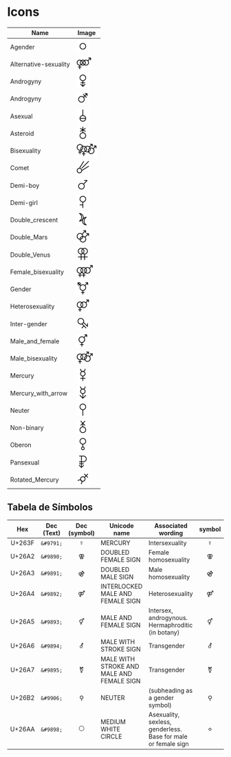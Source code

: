 # Icons

| Name                  | Image                                             |
| --------------------- | ------------------------------------------------- |
| Agender               | ![X](Agender_symbol.svg)                          |
| Alternative-sexuality | ![X](Alternative-sexuality_symbol.svg)            |
| Androgyny             | ![X](Androgyny_symbol_(down_arrow).svg)           |
| Androgyny             | ![X](Androgyny_symbol_(fixed_width).svg)          |
| Asexual               | ![X](Asexual_symbol_(fixed_width).svg)            |
| Asteroid              | ![X](Asteroid_symbol_(fixed_width).svg)           |
| Bisexuality           | ![X](Bisexuality_symbol.svg)                      |
| Comet                 | ![X](Comet_symbol_(fixed_width).svg)              |
| Demi-boy              | ![X](Demi-boy_symbol.svg)                         |
| Demi-girl             | ![X](Demi-girl_symbol.svg)                        |
| Double_crescent       | ![X](Double_crescent_symbol.svg)                  |
| Double_Mars           | ![X](Double_Mars_symbol.svg)                      |
| Double_Venus          | ![X](Double_Venus_symbol.svg)                     |
| Female_bisexuality    | ![X](Female_bisexuality_symbol.svg)               |
| Gender                | ![X](Gender_sign.svg)                             |
| Heterosexuality       | ![X](Heterosexuality_symbol.svg)                  |
| Inter-gender          | ![X](Inter-gender_symbol.svg)                     |
| Male_and_female       | ![X](Male_and_female_sign.svg)                    |
| Male_bisexuality      | ![X](Male_bisexuality_symbol.svg)                 |
| Mercury               | ![X](Mercury_symbol_(fixed_width).svg)            |
| Mercury_with_arrow    | ![X](Mercury_with_arrow_symbol_(fixed_width).svg) |
| Neuter                | ![X](Neuter_symbol.svg)                           |
| Non-binary            | ![X](Non-binary_symbol_(fixed_width).svg)         |
| Oberon                | ![X](Oberon_symbol_(fixed_width).svg)             |
| Pansexual             | ![X](Pansexual_symbol_(fixed_width).svg)          |
| Rotated_Mercury       | ![X](Rotated_Mercury_(fixed_width).svg)           |

## Tabela de Símbolos

|  Hex   | Dec (Text) | Dec (symbol) | Unicode name                              | Associated wording                                            | symbol |
| :----: | :--------: | :----------: | ----------------------------------------- | ------------------------------------------------------------- | :----: |
| U+263F | `&#9791;`  |   &#9791;    | MERCURY                                   | Intersexuality                                                |   ☿    |
| U+26A2 | `&#9890;`  |   &#9890;    | DOUBLED FEMALE SIGN                       | Female homosexuality                                          |   ⚢    |
| U+26A3 | `&#9891;`  |   &#9891;    | DOUBLED MALE SIGN                         | Male homosexuality                                            |   ⚣    |
| U+26A4 | `&#9892;`  |   &#9892;    | INTERLOCKED MALE AND FEMALE SIGN          | Heterosexuality                                               |   ⚤    |
| U+26A5 | `&#9893;`  |   &#9893;    | MALE AND FEMALE SIGN                      | Intersex, androgynous. Hermaphroditic (in botany)             |   ⚥    |
| U+26A6 | `&#9894;`  |   &#9894;    | MALE WITH STROKE SIGN                     | Transgender                                                   |   ⚦    |
| U+26A7 | `&#9895;`  |   &#9895;    | MALE WITH STROKE AND MALE AND FEMALE SIGN | Transgender                                                   |   ⚧    |
| U+26B2 | `&#9906;`  |   &#9906;    | NEUTER                                    | (subheading as a gender symbol)                               |   ⚲    |
| U+26AA | `&#9898;`  |   &#9898;    | MEDIUM WHITE CIRCLE                       | Asexuality, sexless, genderless. Base for male or female sign |   ⚪︎    |
